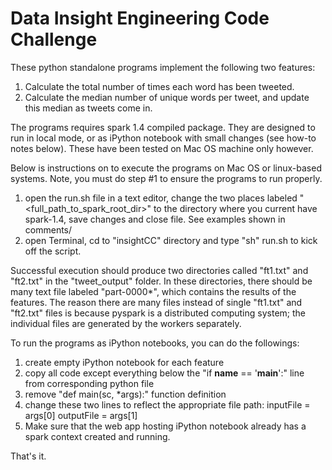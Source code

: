 Data Insight Engineering Code Challenge
==========

These python standalone programs implement the following two features:
1) Calculate the total number of times each word has been tweeted.
2) Calculate the median number of unique words per tweet, and update this median as tweets come in.

The programs requires spark 1.4 compiled package.  They are designed to run in local mode, or as iPython notebook with small changes (see how-to notes below).  These have been tested on Mac OS machine only however.

Below is instructions on to execute the programs on Mac OS or linux-based systems.  Note, you must do step #1 to ensure the programs to run properly.
1) open the run.sh file in a text editor, change the two places labeled "<full_path_to_spark_root_dir>" to the directory where you current have spark-1.4, save changes and close file.  See examples shown in comments/
2) open Terminal, cd to "insightCC" directory and type "sh" run.sh to kick off the script.

Successful execution should produce two directories called "ft1.txt" and "ft2.txt" in the "tweet_output" folder.  In these directories, there should be many text file labeled "part-0000*", which contains the results of the features.
The reason there are many files instead of single "ft1.txt" and "ft2.txt" files is because pyspark is a distributed computing system; the individual files are generated by the workers separately.

To run the programs as iPython notebooks, you can do the followings:
1) create empty iPython notebook for each feature
2) copy all code except everything below the "if __name__ == '__main__':" line from corresponding python file
3) remove "def main(sc, *args):" function definition
4) change these two lines to reflect the appropriate file path:
      inputFile = args[0]
      outputFile = args[1]
5) Make sure that the web app hosting iPython notebook already has a spark context created and running.

That's it.  
